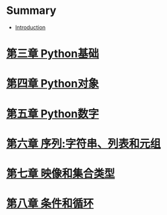 # Summary

* [Introduction](README.md)

# [第三章 Python基础](Chapter3/Chapter3_exercises_answers.md)
# [第四章 Python对象](Chapter4/Chapter4_exercises_answers.md)
# [第五章 Python数字](Chapter5/Chapter5_exercises_answers.md)
# [第六章 序列:字符串、列表和元组](Chapter6/Chapter6_exercises_answers.md)
# [第七章 映像和集合类型](Chapter7/Chapter7_exercises_answers.md)
# [第八章 条件和循环](Chapter8/Chapter8_exercises_answers.md)